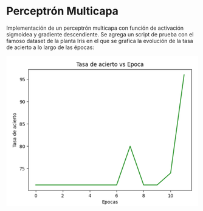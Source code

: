 # Perceptrón Multicapa

Implementación de un perceptrón multicapa con función de activación sigmoidea y gradiente descendiente.
Se agrega un script de prueba con el famoso dataset de la planta Iris en el que se grafica la evolución de la tasa de acierto a lo largo de las épocas:

![Image text](https://github.com/marcoscecotti/perceptronMulticapa/blob/main/datos/pruebaIris.png)

